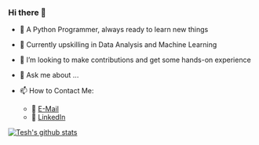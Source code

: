 ### Hi there 👋
- 🐍 A Python Programmer, always ready to learn new things
- 🌱 Currently upskilling in Data Analysis and Machine Learning
- 👯 I’m looking to make contributions and get some hands-on experience
- 💬 Ask me about ...

- 📫 How to Contact Me:
   - :e-mail: [E-Mail](chaudharytesh@gmail.com)
   - :office: [LinkedIn](https://www.linkedin.com/in/khuyen-tran-1ab926151/)

[![Tesh's github stats](https://github-readme-stats.vercel.app/api?username=teshchaudhary&count_private=true&show_icons=true&theme=radical&hide_rank=false)](https://github.com/anuraghazra/github-readme-stats)
